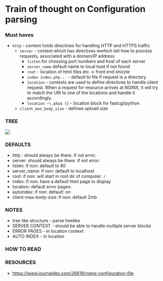 # Train of thought on Configuration parsing

### Must haves
- `http` - context holds directives for handling HTTP and HTTPS traffic
    - `server` - context which has directives wwhich tell how to process requests, associated with a domain/IP address 
        - `listen` for choosing port numbers and host of each server
        - `server_name` default name to local host if not found
        - `root` - location of html files etc -> front end shizzle
        - `index index.php...` - default to file if request is a directory
        - `location` - contexts are used to define directives to handle client request. When a request for resource arrives at NGINX, it will try to match the URI to one of the locations and handle it accordingly.
        - `location ~\.php$ {}` - location block for fastcgi/python
    - `client_max_body_size` - defines upload size

### TREE
<img src="https://cdn.discordapp.com/attachments/856460136758771726/990966854396821564/image_1.png">

### DEFAULTS
- http : should always be there. if not error.
- server: should always be there. if not error.
- listen: if non: default to 80
- server_name: if non: default to localhost
- root: if non: will start in root dir of computer: `/`
- index: if non: have a default html page to display
- location: default error pages:
- autoindex: if non: default: on
- client-max-body-size: if non: default 2mb

### NOTES
- tree like structure - parse treelike
- SERVER CONTEXT - should be able to handle multiple server blocks
- ERROR PAGES - in location context
- AUTO INDEX - in location

### HOW TO READ


### RESOURCES
- https://www.journaldev.com/26618/nginx-configuration-file
